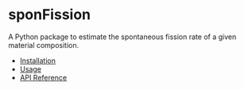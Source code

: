 # sponFission

A Python package to estimate the spontaneous fission rate of a given material composition.

- [Installation](installation.md)
- [Usage](usage.md)
- [API Reference](api.md)